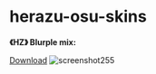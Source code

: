# herazu-osu-skins
**《HZ》 Blurple mix:**

[Download](https://www.mediafire.com/file/zkwctys1p6kkip6/-_%25E3%2580%258AHZ%25E3%2580%258B_Blurple_Mix.osk/file)
![screenshot255](https://user-images.githubusercontent.com/123813182/215267258-4d41adcd-496c-4e48-928d-f31eab17e003.jpg)

